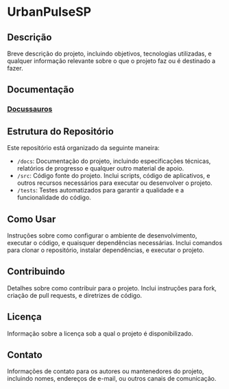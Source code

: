 # UrbanPulseSP

## Descrição

Breve descrição do projeto, incluindo objetivos, tecnologias utilizadas, e qualquer informação relevante sobre o que o projeto faz ou é destinado a fazer.

## Documentação

### [Docussauros](https://inteli-college.github.io/2024-T0002-EC09-G03/)

## Estrutura do Repositório

Este repositório está organizado da seguinte maneira:

- `/docs`: Documentação do projeto, incluindo especificações técnicas, relatórios de progresso e qualquer outro material de apoio.
- `/src`: Código fonte do projeto. Inclui scripts, código de aplicativos, e outros recursos necessários para executar ou desenvolver o projeto.
- `/tests`: Testes automatizados para garantir a qualidade e a funcionalidade do código.

## Como Usar

Instruções sobre como configurar o ambiente de desenvolvimento, executar o código, e quaisquer dependências necessárias. Inclui comandos para clonar o repositório, instalar dependências, e executar o projeto.

## Contribuindo

Detalhes sobre como contribuir para o projeto. Inclui instruções para fork, criação de pull requests, e diretrizes de código.

## Licença

Informação sobre a licença sob a qual o projeto é disponibilizado.

## Contato

Informações de contato para os autores ou mantenedores do projeto, incluindo nomes, endereços de e-mail, ou outros canais de comunicação.

